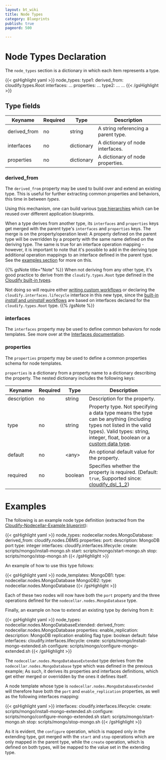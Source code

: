 ```yaml
---
layout: bt_wiki
title: Node Types
category: Blueprints
publish: true
pageord: 500

---
```


# Node Types Declaration

The `node_types` section is a dictionary in which each item represents a type.

{{< gsHighlight  yaml >}}
node_types:
  type1:
    derived_from: cloudify.types.Root
    interfaces:
      ...
    properties:
      ...
  type2:
    ...
  ...
{{< /gsHighlight >}}


## Type fields

Keyname     | Required | Type        | Description
----------- | -------- | ----        | -----------
derived_from| no       | string      | A string referencing a parent type.
interfaces  | no       | dictionary  | A dictionary of node interfaces.
properties  | no       | dictionary  | A dictionary of node properties.


### derived_from

The `derived_from` property may be used to build over and extend an existing type. This is useful for further extracting common properties and behaviors, this time in between *types*.

Using this mechanism, one can build various [type hierarchies](reference-terminology.html#type-hierarchy) which can be reused over different application blueprints.


When a type derives from another type, its `interfaces` and `properties` keys get merged with the parent type's `interfaces` and `properties` keys. The merge is on the property/operation level: A property defined on the parent type will be overridden by a property with the same name defined on the deriving type. The same is true for an interface operation mapping - however, it is important to note that it's possible to add in the deriving type additional operation mappings to an interface defined in the parent type. See the [examples section](#examples) for more on this.

{{% gsNote title="Note" %}}
When not deriving from any other type, it's good practice to derive from the `cloudify.types.Root` type defined in the [Cloudify built-in types](reference-types.html).

Not doing so will require either [writing custom workflows](workflows-authoring.html) or declaring the `cloudify.interfaces.lifecycle` interface in this new type, since the [built-in *install* and *uninstall* workflows](workflows-built-in.html) are based on interfaces declared for the `cloudify.types.Root` type.
{{% /gsNote %}}


### interfaces

The `interfaces` property may be used to define common behaviors for node templates. See more over at the [Interfaces documentation](dsl-spec-interfaces.html).


### properties

The `properties` property may be used to define a common properties schema for node templates.

`properties` is a dictionary from a property name to a dictionary describing the property. The nested dictionary includes the following keys:

Keyname     | Required | Type        | Description
----------- | -------- | ----        | -----------
description | no       | string      | Description for the property.
type        | no       | string      | Property type. Not specifying a data type means the type can be anything (including types not listed in the valid types). Valid types: string, integer, float, boolean or a [custom data type](dsl-spec-data-types.html).
default     | no       | \<any\>     | An optional default value for the property.
required    | no       | boolean     | Specifies whether the property is required. (Default: `true`, Supported since: [cloudify_dsl_1_2](dsl-spec-versioning.html))


# Examples

The following is an example node type definition (extracted from the [Cloudify-Nodecellar-Example blueprint](https://github.com/cloudify-cosmo/cloudify-nodecellar-example)):

{{< gsHighlight  yaml >}}
node_types:
  nodecellar.nodes.MongoDatabase:
    derived_from: cloudify.nodes.DBMS
    properties:
      port:
        description: MongoDB port
        type: integer
    interfaces:
      cloudify.interfaces.lifecycle:
        create: scripts/mongo/install-mongo.sh
        start: scripts/mongo/start-mongo.sh
        stop: scripts/mongo/stop-mongo.sh
{{< /gsHighlight >}}


An example of how to use this type follows:

{{< gsHighlight  yaml >}}
node_templates:
  MongoDB1:
    type: nodecellar.nodes.MongoDatabase
  MongoDB2:
    type: nodecellar.nodes.MongoDatabase
{{< /gsHighlight >}}


Each of these two nodes will now have both the `port` property and the three operations defined for the `nodecellar.nodes.MongoDatabase` type.


Finally, an example on how to extend an existing type by deriving from it:

{{< gsHighlight  yaml >}}
node_types:
  nodecellar.nodes.MongoDatabaseExtended:
    derived_from: nodecellar.nodes.MongoDatabase
    properties:
      enable_replication:
        description: MongoDB replication enabling flag
        type: boolean
        default: false
    interfaces:
      cloudify.interfaces.lifecycle:
        create: scripts/mongo/install-mongo-extended.sh
        configure: scripts/mongo/configure-mongo-extended.sh
{{< /gsHighlight >}}

The `nodecellar.nodes.MongoDatabaseExtended` type derives from the `nodecellar.nodes.MongoDatabase` type which was defined in the previous example; As such, it derives its properties and interfaces definitions, which get either merged or overridden by the ones it defines itself.

A node template whose type is `nodecellar.nodes.MongoDatabaseExtended` will therefore have both the `port` and `enable_replication` properties, as well as the following interfaces mapping:

{{< gsHighlight  yaml >}}
    interfaces:
      cloudify.interfaces.lifecycle:
        create: scripts/mongo/install-mongo-extended.sh
        configure: scripts/mongo/configure-mongo-extended.sh
        start: scripts/mongo/start-mongo.sh
        stop: scripts/mongo/stop-mongo.sh
{{< /gsHighlight >}}

As it is evident, the `configure` operation, which is mapped only in the extending type, got merged with the `start` and `stop` operations which are only mapped in the parent type, while the `create` operation, which is defined on both types, will be mapped to the value set in the extending type.